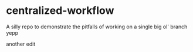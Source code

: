 # centralized-workflow
A silly repo to demonstrate the pitfalls of working on a single big ol' branch
yepp


another edit
